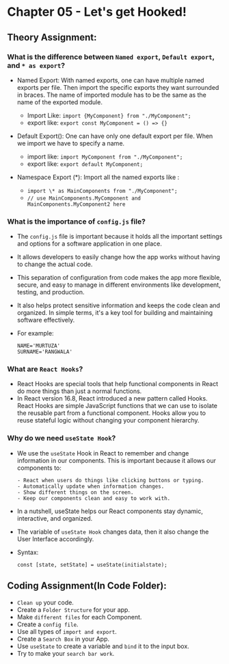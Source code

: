 # Chapter 05 - Let's get Hooked!

## Theory Assignment:

### What is the difference between `Named export`, `Default export`, and `* as export`?

- Named Export: With named exports, one can have multiple named exports per file. Then import the specific exports they want surrounded in braces. The name of imported module has to be the same as the name of the exported module.

  - Import Like: `import {MyComponent} from "./MyComponent";`
  - export like: `export const MyComponent = () => {}`

- Default Export(): One can have only one default export per file. When we import we have to specify a name.

  - import like: `import MyComponent from "./MyComponent";`
  - export like: `export default MyComponent;`

- Namespace Export (\*): Import all the named exports like :
  - `import \* as MainComponents from "./MyComponent";`
  - `// use MainComponents.MyComponent and MainComponents.MyComponent2 here`

### What is the importance of `config.js` file?

- The `config.js` file is important because it holds all the important settings and options for a software application in one place.
- It allows developers to easily change how the app works without having to change the actual code.
- This separation of configuration from code makes the app more flexible, secure, and easy to manage in different environments like development, testing, and production.
- It also helps protect sensitive information and keeps the code clean and organized. In simple terms, it's a key tool for building and maintaining software effectively.

- For example:

  ```
  NAME='MURTUZA'
  SURNAME='RANGWALA'
  ```

### What are `React Hooks`?

- React Hooks are special tools that help functional components in React do more things than just a normal functions.
- In React version 16.8, React introduced a new pattern called Hooks. React Hooks are simple JavaScript functions that we can use to isolate the reusable part from a functional component. Hooks allow you to reuse stateful logic without changing your component hierarchy.

### Why do we need `useState Hook`?

- We use the `useState` Hook in React to remember and change information in our components. This is important because it allows our components to:

      - React when users do things like clicking buttons or typing.
      - Automatically update when information changes.
      - Show different things on the screen.
      - Keep our components clean and easy to work with.

- In a nutshell, useState helps our React components stay dynamic, interactive, and organized.
- The variable of `useState Hook` changes data, then it also change the User Interface accordingly.
- Syntax:

  ```
  const [state, setState] = useState(initialstate);
  ```

## Coding Assignment(In Code Folder):

- `Clean up` your code.
- Create a `Folder Structure` for your app.
- Make `different files` for each Component.
- Create a `config file`.
- Use all types of `import and export`.
- Create a `Search Box` in your App.
- Use `useState` to create a variable and `bind` it to the input box.
- Try to make your `search bar work`.
